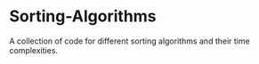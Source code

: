 # Sorting-Algorithms
A collection of code for different sorting algorithms and their time complexities.